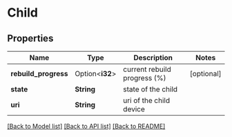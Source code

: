 # Child

## Properties

Name | Type | Description | Notes
------------ | ------------- | ------------- | -------------
**rebuild_progress** | Option<**i32**> | current rebuild progress (%) | [optional]
**state** | **String** | state of the child | 
**uri** | **String** | uri of the child device | 

[[Back to Model list]](../README.md#documentation-for-models) [[Back to API list]](../README.md#documentation-for-api-endpoints) [[Back to README]](../README.md)


